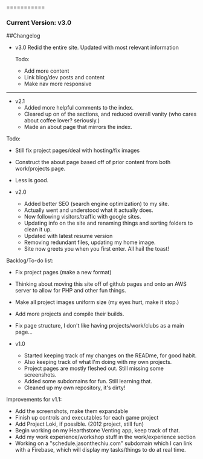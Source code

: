 
===========

### Current Version: v3.0

##Changelog

- v3.0
    Redid the entire site.
    Updated with most relevant information

    Todo:
    - Add more content
    - Link blog/dev posts and content
    - Make nav more responsive



-------


- v2.1
  - Added more helpful comments to the index.
  - Cleared up on of the sections, and reduced overall vanity (who cares about coffee lover? seriously.)
  - Made an about page that mirrors the index.

Todo:
  - Still fix project pages/deal with hosting/fix images
  - Construct the about page based off of prior content from both work/projects page.
  - Less is good.

- v2.0
  - Added better SEO (search engine optimization) to my site.
  - Actually went and understood what it actually does.
  - Now following visitors/traffic with google sites.
  - Updating info on the site and renaming things and sorting folders to clean it up.
  - Updated with latest resume version
  - Removing redundant files, updating my home image.
  - Site now greets you when you first enter. All hail the toast!

Backlog/To-do list:
  - Fix project pages (make a new format)
  - Thinking about moving this site off of github pages and onto an AWS server to allow for PHP and other fun things.
  - Make all project images uniform size (my eyes hurt, make it stop.)
  - Add more projects and compile their builds.
  - Fix page structure, I don't like having projects/work/clubs as a main page...

- v1.0
  - Started keeping track of my changes on the READme, for good habit.
  - Also keeping track of what I'm doing with my own projects.
  - Project pages are mostly fleshed out. Still missing some screenshots.
  - Added some subdomains for fun. Still learning that.
  - Cleaned up my own repository, it's dirty!

Improvements for v1.1:
  * Add the screenshots, make them expandable
  * Finish up controls and executables for each game project
  * Add Project Loki, if possible. (2012 project, still fun)
  * Begin working on my Hearthstone Venting app, keep track of that.
  * Add my work experience/workshop stuff in the work/experience section
  * Working on a "schedule.jasonthechiu.com" subdomain which I can link with a Firebase, which will display my tasks/things to do at real time.

